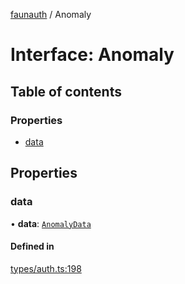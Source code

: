 [faunauth](../index.md) / Anomaly

# Interface: Anomaly

## Table of contents

### Properties

- [data](Anomaly.md#data)

## Properties

### data

• **data**: [`AnomalyData`](AnomalyData.md)

#### Defined in

[types/auth.ts:198](https://github.com/alexnitta/faunauth/blob/8cbba2b/src/types/auth.ts#L198)
